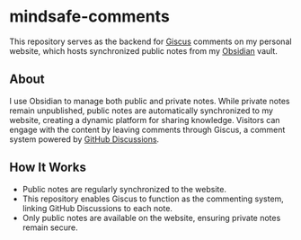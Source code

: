 # mindsafe-comments

This repository serves as the backend for [Giscus](https://giscus.app/) comments
on my personal website, which hosts synchronized public notes from my
[Obsidian](https://obsidian.md/) vault.

## About

I use Obsidian to manage both public and private notes. While private notes
remain unpublished, public notes are automatically synchronized to my website,
creating a dynamic platform for sharing knowledge. Visitors can engage with the
content by leaving comments through Giscus, a comment system powered by
[GitHub Discussions](https://docs.github.com/en/discussions).

## How It Works

- Public notes are regularly synchronized to the website.
- This repository enables Giscus to function as the commenting system, linking
  GitHub Discussions to each note.
- Only public notes are available on the website, ensuring private notes remain
  secure.
